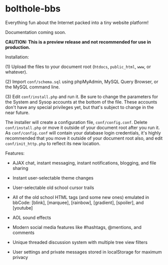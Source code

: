 # bolthole-bbs
Everything fun about the Internet packed into a tiny website platform!

Documentation coming soon.

**CAUTION: This is a preview release and not recommended for use in production.**

Installation:

(1) Upload the files to your document root (`htdocs`, `public_html`, `www`, or whatever).

(2) Import `conf/schema.sql` using phpMyAdmin, MySQL Query Browser, or the MySQL command line.

(3) Edit `conf/install.php` and run it. Be sure to change the parameters for the System and Sysop accounts at the bottom of the file. These accounts don't have any special privileges yet, but that's subject to change in the near future.

The installer will create a configuration file, `conf/config.conf`. Delete `conf/install.php` or move it outside of your document root after you run it. As `conf/config.conf` will contain your database login credentials, it's highly recommended that you move it outside of your document root also, and edit `conf/init_http.php` to reflect its new location.

Features:

* AJAX chat, instant messaging, instant notifications, blogging, and file sharing

* Instant user-selectable theme changes

* User-selectable old school cursor trails 

* All of the old school HTML tags (and some new ones) emulated in bbCode: [blink], [marquee], [rainbow], [gradient], [spoiler], and [youtube]

* AOL sound effects

* Modern social media features like #hashtags, @mentions, and comments

* Unique threaded discussion system with multiple tree view filters

* User settings and private messages stored in localStorage for maximum privacy

